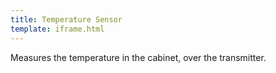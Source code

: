 ```yaml
---
title: Temperature Sensor
template: iframe.html
---
```

Measures the temperature in the cabinet, over the transmitter.